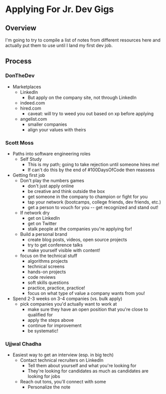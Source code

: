 # Applying For Jr. Dev Gigs

## Overview
I'm going to try to compile a list of notes from different resources here and actually put them to use until I land my first dev job.

## Process

### DonTheDev

- Marketplaces
  - LinkedIn
    - But apply on the company site, not through LinkedIn
  - indeed.com
  - hired.com
    - caveat: will try to weed you out based on xp before applying
  - angelist.com
    - smaller companies
    - align your values with theirs


### Scott Moss
  
- Paths into software engineering roles
  - Self Study
    - This is my path; going to take rejection until someone hires me!
    - If can't do this by the end of #100DaysOfCode then reassess
- Getting first job
  - Don't play the numbers games
    - don't just apply online
    - be creative and think outside the box
    - get someone in the company to champion or fight for you
    - tap your network (bootcamps, college friends, dev friends, etc.)
    - get a person to vouch for you -- get recognized and stand out!
  - If network dry
    - get on LinkedIn
    - get on Twitter
    - stalk people at the companies you're applying for!
  - Build a personal brand
    - create blog posts, videos, open source projects
    - try to get conference talks
    - make yourself visible with content!
  - focus on the technical stuff
    - algorithms projects
    - technical screens
    - hands-on projects
    - code reviews
    - soft skills questions
    - practice, practice, practice!
    - focus on what type of value a company wants from you!
- Spend 2-3 weeks on 3-4 companies (vs. bulk apply)
  - pick companies you'd actually want to work at
    - make sure they have an open position that you're close to qualified for
    - apply the steps above
    - continue for improvement
    - be systematic!


### Ujjwal Chadha

- Easiest way to get an interview (esp. in big tech)
  - Contact technical recruiters on LinkedIn
    - Tell them about yourself and what you're looking for
    - They're looking for candidates as much as candidates are looking for jobs
  - Reach out tons, you'll connect with some
    - Personalize the note